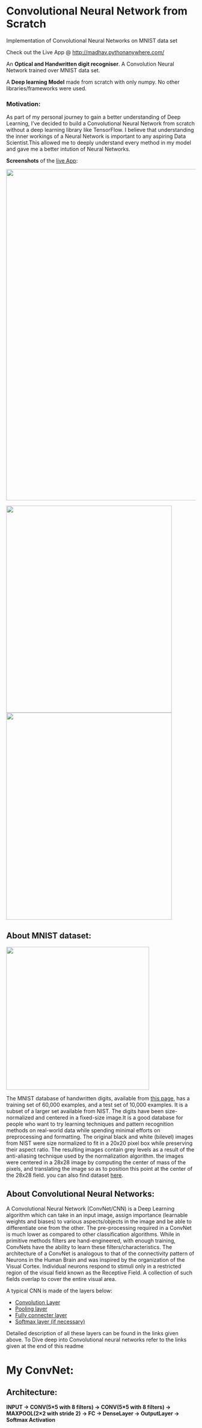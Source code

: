 # Convolutional Neural Network from Scratch
Implementation of Convolutional Neural Networks on MNIST data set 

Check out the Live App @ http://madhav.pythonanywhere.com/



An **Optical and Handwritten digit recogniser**. A Convolution Neural Network trained over MNIST data set. 

A **Deep learning Model** made from scratch with only numpy. No other libraries/frameworks were used. 

### Motivation:
As part of my personal journey to gain a better understanding of Deep Learning, I’ve decided to build a Convolutional Neural Network from scratch without a deep learning library like TensorFlow. I believe that understanding the inner workings of a Neural Network is important to any aspiring Data Scientist.This allowed me to deeply understand every method in my model and gave me a better intution of Neural Networks.

**Screenshots** of the [live App](http://madhav.pythonanywhere.com/):

<img src="https://user-images.githubusercontent.com/27866638/55741277-86f82580-5a4a-11e9-98a8-abcc085a0b9f.png" width = "880">

<img src="https://user-images.githubusercontent.com/27866638/55739815-73978b00-5a47-11e9-8a81-f967ab9edf97.png" width = "440" height="550"><img src="https://user-images.githubusercontent.com/27866638/55740223-3da6d680-5a48-11e9-8614-d984f024afe3.png" width = "440" height="550">


## About MNIST dataset:
<img src="https://user-images.githubusercontent.com/27866638/55741644-68465e80-5a4b-11e9-87ef-e161e1fc499e.jpeg" width = "380">

The MNIST database of handwritten digits, available from [this page](http://yann.lecun.com/exdb/mnist/), has a training set of 60,000 examples, and a test set of 10,000 examples. It is a subset of a larger set available from NIST. The digits have been size-normalized and centered in a fixed-size image.It is a good database for people who want to try learning techniques and pattern recognition methods on real-world data while spending minimal efforts on preprocessing and formatting. The original black and white (bilevel) images from NIST were size normalized to fit in a 20x20 pixel box while preserving their aspect ratio. The resulting images contain grey levels as a result of the anti-aliasing technique used by the normalization algorithm. the images were centered in a 28x28 image by computing the center of mass of the pixels, and translating the image so as to position this point at the center of the 28x28 field. you can also find dataset [here](https://github.com/madhavambati/Convolutional-Neural-Network-with-Numpy/tree/master/model).

## About Convolutional Neural Networks:
A Convolutional Neural Network (ConvNet/CNN) is a Deep Learning algorithm which can take in an input image, assign importance (learnable weights and biases) to various aspects/objects in the image and be able to differentiate one from the other. The pre-processing required in a ConvNet is much lower as compared to other classification algorithms. While in primitive methods filters are hand-engineered, with enough training, ConvNets have the ability to learn these filters/characteristics. The architecture of a ConvNet is analogous to that of the connectivity pattern of Neurons in the Human Brain and was inspired by the organization of the Visual Cortex. Individual neurons respond to stimuli only in a restricted region of the visual field known as the Receptive Field. A collection of such fields overlap to cover the entire visual area.

A typical CNN is made of the layers below:
- [Convolution Layer](https://www.youtube.com/watch?v=XuD4C8vJzEQ&list=PLkDaE6sCZn6Gl29AoE31iwdVwSG-KnDzF&index=2)
- [Pooling layer](https://www.youtube.com/watch?v=8oOgPUO-TBY&list=PLkDaE6sCZn6Gl29AoE31iwdVwSG-KnDzF&index=9)
- [Fully connecter layer](https://leonardoaraujosantos.gitbooks.io/artificial-inteligence/content/fc_layer.html)
- [Softmax layer (if necessary)](https://towardsdatascience.com/the-softmax-function-neural-net-outputs-as-probabilities-and-ensemble-classifiers-9bd94d75932)

Detailed description of all these layers can be found in the links given above. To Dive deep into Convolutional neural networks refer to the links given at the end of this readme 

# My ConvNet:
## Architecture:


**INPUT -> CONV(5×5 with 8 filters) -> CONV(5×5 with 8 filters) -> MAXPOOL(2×2 with stride 2) -> FC -> DenseLayer -> OutputLayer -> Softmax Activation**

